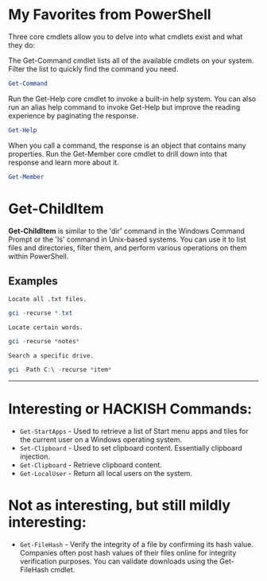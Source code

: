 # My Favorites from PowerShell

Three core cmdlets allow you to delve into what cmdlets exist and what they do:

The Get-Command cmdlet lists all of the available cmdlets on your system. Filter the list to quickly find the command you need.
```powershell
Get-Command
```

Run the Get-Help core cmdlet to invoke a built-in help system. You can also run an alias help command to invoke Get-Help but improve the reading experience by paginating the response.
```powershell
Get-Help
```

When you call a command, the response is an object that contains many properties. Run the Get-Member core cmdlet to drill down into that response and learn more about it.
```powershell
Get-Member
``` 

# Get-ChildItem

**Get-ChildItem** is similar to the 'dir' command in the Windows Command Prompt or the 'ls' command in Unix-based systems. You can use it to list files and directories, filter them, and perform various operations on them within PowerShell.

## Examples

`Locate all .txt files.`
```powershell
gci -recurse *.txt
```

`Locate certain words.`
```powershell
gci -recurse *notes*
```

`Search a specific drive.`
```powershell
gci -Path C:\ -recurse *item*
```
--------------------------------

# Interesting or HACKISH Commands:

- `Get-StartApps` - Used to retrieve a list of Start menu apps and tiles for the current user on a Windows operating system.
- `Set-Clipboard` - Used to set clipboard content. Essentially clipboard injection.
- `Get-Clipboard` - Retrieve clipboard content.
- `Get-LocalUser` - Return all local users on the system.

# Not as interesting, but still mildly interesting:

- `Get-FileHash` - Verify the integrity of a file by confirming its hash value. Companies often post hash values of their files online for integrity verification purposes. You can validate downloads using the Get-FileHash cmdlet.
